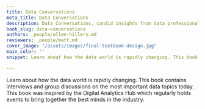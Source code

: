 ```yaml
---
title: Data Conversations
meta_title: Data Conversations
description: Data Conversations, candid insights from data professionals
book_slug: data-conversations
authors: _people/allen-hillery.md
reviewers: _people/matt.md
cover_image: "/assets/images/final-textbook-design.jpg"
main_color: ''
snippet: Learn about how the data world is rapidly changing. This book contains interviews and group discussions on the most important data topics today. This book was inspired by the Digital Analytics Hub which regularly holds events to bring together the best minds in the industry.

---
```

Learn about how the data world is rapidly changing. This book contains interviews and group discussions on the most important data topics today. This book was inspired by the Digital Analytics Hub which regularly holds events to bring together the best minds in the industry.
